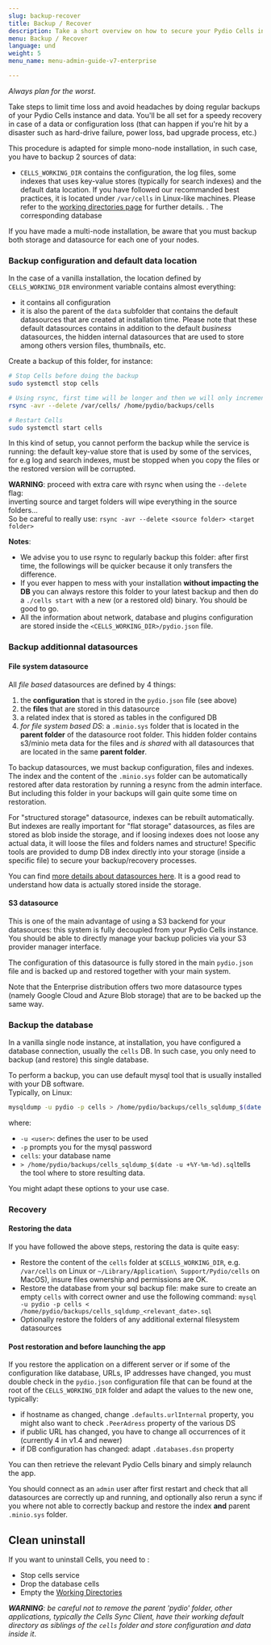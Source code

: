 ```yaml
---
slug: backup-recover
title: Backup / Recover
description: Take a short overview on how to secure your Pydio Cells instance against data loss or failure.
menu: Backup / Recover
language: und
weight: 5
menu_name: menu-admin-guide-v7-enterprise

---
```

_Always plan for the worst_. 

Take steps to limit time loss and avoid headaches by doing regular backups of your Pydio Cells instance and data. You'll be all set for a speedy recovery in case of a data or configuration loss (that can happen if you're hit by a disaster such as hard-drive failure, power loss, bad upgrade process, etc.)

This procedure is adapted for simple mono-node installation, in such case, you have to backup 2 sources of data:

- `CELLS_WORKING_DIR` contains the configuration, the log files, some indexes that uses key-value stores (typically for search indexes) and the default data location. If you have followed our recommanded best practices, it is located under `/var/cells` in Linux-like machines. Please refer to the [working directories page](/docs/cells/v4/working-directories) for further details.
. The corresponding database

If you have made a multi-node installation, be aware that you must backup both storage and datasource for each one of your nodes.

### Backup configuration and default data location

In the case of a vanilla installation, the location defined by `CELLS_WORKING_DIR` environment variable contains almost everything: 

- it contains all configuration  
- it is also the parent of the `data` subfolder that contains the default datasources that are created at installation time. Please note that these default datasources contains in addition to the default _business_ datasources, the hidden internal datasources that are used to store among others version files, thumbnails, etc.

Create a backup of this folder, for instance:

```sh
# Stop Cells before doing the backup
sudo systemctl stop cells

# Using rsync, first time will be longer and then we will only incrementally add and/or remove new files
rsync -avr --delete /var/cells/ /home/pydio/backups/cells

# Restart Cells
sudo systemctl start cells
```

In this kind of setup, you cannot perform the backup while the service is running: the default key-value store that is used by some of the services, for e.g log and search indexes, must be stopped when you copy the files or the restored version will be corrupted.

**WARNING**: proceed with extra care with rsync when using the `--delete` flag:  
inverting source and target folders will wipe everything in the source folders...  
So be careful to really use: `rsync -avr --delete <source folder> <target folder>`

**Notes**:

- We advise you to use rsync to regularly backup this folder: after first time, the followings will be quicker because it only transfers the difference.
- If you ever happen to mess with your installation **without impacting the DB** you can always restore this folder to your latest backup and then do a `./cells start` with a new (or a restored old) binary. You should be good to go.
- All the information about network, database and plugins configuration are stored inside the `<CELLS_WORKING_DIR>/pydio.json` file.

### Backup additionnal datasources

#### File system datasource

All _file based_  datasources are defined by 4 things:

1. the **configuration** that is stored in the `pydio.json` file (see above)
1. the **files** that are stored in this datasource
1. a related index that is stored as tables in the configured DB
1. _for file system based DS_: a `.minio.sys` folder that is located in the **parent folder** of the datasource root folder. This hidden folder contains s3/minio meta data for the files and _is shared_ with all datasources that are located in the same **parent folder**. 

To backup datasources, we must backup configuration, files and indexes. The index and the content of the `.minio.sys` folder can be automatically restored after data restoration by running a resync from the admin interface. But including this folder in your backups will gain quite some time on restoration.

For "structured storage" datasource, indexes can be rebuilt automatically. But indexes are really important for "flat storage" datasources, as files are stored as blob inside the storage, and if loosing indexes does not loose any actual data, it will loose the files and folders names and structure! Specific tools are provided to dump DB index directly into your storage (inside a specific file) to secure your backup/recovery processes.

You can find [more details about datasources here](/docs/cells/v4/datasource-format). It is a good read to understand how data is actually stored inside the storage.

#### S3 datasource

This is one of the main advantage of using a S3 backend for your datasources: this system is fully decoupled from your Pydio Cells instance.
You should be able to directly manage your backup policies via your S3 provider manager interface.

The configuration of this datasource is fully stored in the main `pydio.json` file and is backed up and restored together with your main system.

Note that the Enterprise distribution offers two more datasource types (namely Google Cloud and Azure Blob storage) that are to be backed up the same way.

### Backup the database

In a vanilla single node instance, at installation, you have configured a database connection, usually the `cells` DB. In such case, you only need to backup (and restore) this single database.

To perform a backup, you can use default mysql tool that is usually installed with your DB software.  
Typically, on Linux:

```sh
mysqldump -u pydio -p cells > /home/pydio/backups/cells_sqldump_$(date -u +%Y-%m-%d).sql
```

where:

- `-u <user>`: defines the user to be used
- `-p` prompts you for the mysql password
- `cells`: your database name
- `> /home/pydio/backups/cells_sqldump_$(date -u +%Y-%m-%d).sql`tells the tool where to store resulting data.

You might adapt these options to your use case.

### Recovery

#### Restoring the data

If you have followed the above steps, restoring the data is quite easy:

- Restore the content of the `cells` folder at `$CELLS_WORKING_DIR`, e.g. `/var/cells` on Linux or `~/Library/Application\ Support/Pydio/cells` on MacOS), insure files ownership and permissions are OK. 
- Restore the database from your sql backup file: make sure to create an empty `cells` with correct owner and use the following command:
  `mysql -u pydio -p cells < /home/pydio/backups/cells_sqldump_<relevant_date>.sql`
- Optionally restore the folders of any additional external filesystem datasources

#### Post restoration and before launching the app

If you restore the application on a different server or if some of the configuration like database, URLs, IP addresses have changed, you must double check in the `pydio.json` configuration file that can be found at the root of the `CELLS_WORKING_DIR` folder and adapt the values to the new one, typically:

- if hostname as changed, change `.defaults.urlInternal` property, you might also want to check `.PeerAdress` property of the various DS
- if public URL has changed, you have to change all occurrences of it (currently 4 in v1.4 and newer)
- if DB configuration has changed: adapt `.databases.dsn` property

You can then retrieve the relevant Pydio Cells binary and simply relaunch the app.

You should connect as an `admin` user after first restart and check that all datasources are correctly up and running, and optionally also rerun a sync if you where not able to correctly backup and restore the index **and** parent `.minio.sys` folder.

## Clean uninstall

If you want to uninstall Cells, you need to :

- Stop cells service
- Drop the database cells
- Empty the [Working Directories](/docs/cells/v4/working-directories)

_**WARNING**: be careful not to remove the parent 'pydio' folder, other applications, typically the Cells Sync Client, have their working default directory as siblings of the `cells` folder and store configuration and data inside it_.
